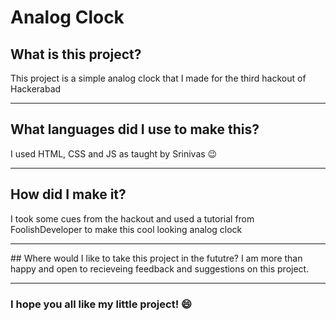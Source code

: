 # **Analog Clock** 
## What is this project?
This project is a simple analog clock that I made for the third hackout of Hackerabad

***

## What languages did I use to make this?
I used HTML, CSS and JS as taught by Srinivas 😉
<hr>

## How did I make it?
I took some cues from the hackout and used a tutorial from FoolishDeveloper to make this cool looking analog clock
<hr>
## Where would I like to take this project in the fututre?
I am more than happy and open to recieveing feedback and suggestions on this project. 

<hr>

### I hope you all like my little project! 😄